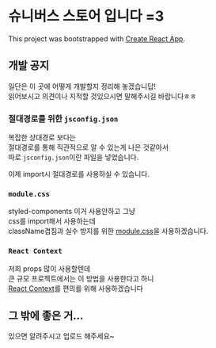# 슈니버스 스토어 입니다 =3

This project was bootstrapped with [Create React App](https://github.com/facebook/create-react-app).

## 개발 공지

일단은 이 곳에 어떻게 개발할지 정리해 놓겠습니답! \
읽어보시고 의견이나 지적할 것있으시면 말해주시길 바랍니다ㅎㅎ

### 절대경로를 위한 `jsconfig.json`

복잡한 상대경로 보다는 \
절대경로를 통해 직관적으로 알 수 있는게 나은 것같아서 \
따로 `jsconfig.json`이란 파일을 넣었습니다.

이제 import시 절대경로를 사용하실 수 있습니다.

### `module.css`

styled-components 이거 사용안하고 그냥 \
css를 import해서 사용하는데 \
className겹침과 실수 방지를 위한 [module.css](https://velog.io/@kwonh/React-CSS%EB%A5%BC-%EC%9E%91%EC%84%B1%ED%95%98%EB%8A%94-%EB%B0%A9%EB%B2%95%EB%93%A4-css-module-sass-css-in-js)을 사용하겠습니다.

### `React Context`

저희 props 많이 사용할텐데 \
큰 규모 프로젝트에서는 이 방법을 사용한다고 하니 \
[React Context](https://www.daleseo.com/react-context/)를 편의를 위해 사용하겠습니다

## 그 밖에 좋은 거...

있으면 알려주시고 업로드 해주세요~